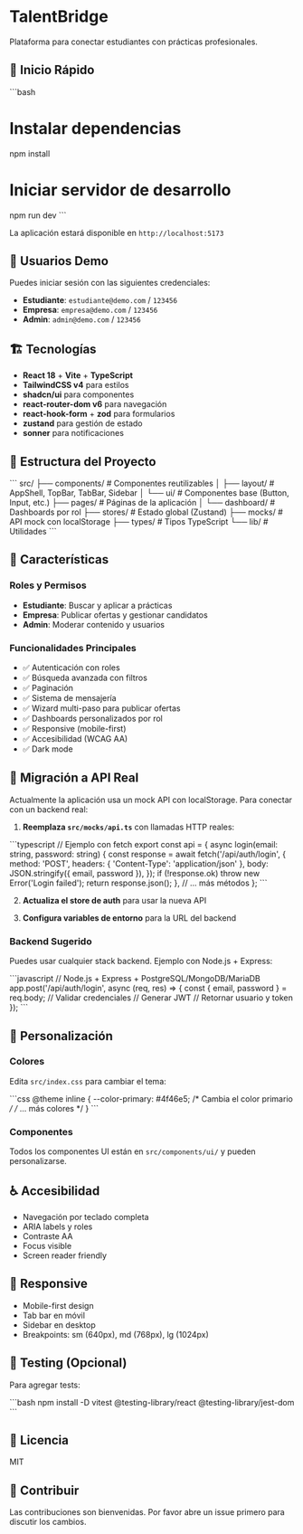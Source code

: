 # TalentBridge

Plataforma para conectar estudiantes con prácticas profesionales.

## 🚀 Inicio Rápido

\`\`\`bash
# Instalar dependencias
npm install

# Iniciar servidor de desarrollo
npm run dev
\`\`\`

La aplicación estará disponible en `http://localhost:5173`

## 👥 Usuarios Demo

Puedes iniciar sesión con las siguientes credenciales:

- **Estudiante**: `estudiante@demo.com` / `123456`
- **Empresa**: `empresa@demo.com` / `123456`
- **Admin**: `admin@demo.com` / `123456`

## 🏗️ Tecnologías

- **React 18** + **Vite** + **TypeScript**
- **TailwindCSS v4** para estilos
- **shadcn/ui** para componentes
- **react-router-dom v6** para navegación
- **react-hook-form** + **zod** para formularios
- **zustand** para gestión de estado
- **sonner** para notificaciones

## 📁 Estructura del Proyecto

\`\`\`
src/
├── components/       # Componentes reutilizables
│   ├── layout/      # AppShell, TopBar, TabBar, Sidebar
│   └── ui/          # Componentes base (Button, Input, etc.)
├── pages/           # Páginas de la aplicación
│   └── dashboard/   # Dashboards por rol
├── stores/          # Estado global (Zustand)
├── mocks/           # API mock con localStorage
├── types/           # Tipos TypeScript
└── lib/             # Utilidades
\`\`\`

## 🎯 Características

### Roles y Permisos
- **Estudiante**: Buscar y aplicar a prácticas
- **Empresa**: Publicar ofertas y gestionar candidatos
- **Admin**: Moderar contenido y usuarios

### Funcionalidades Principales
- ✅ Autenticación con roles
- ✅ Búsqueda avanzada con filtros
- ✅ Paginación
- ✅ Sistema de mensajería
- ✅ Wizard multi-paso para publicar ofertas
- ✅ Dashboards personalizados por rol
- ✅ Responsive (mobile-first)
- ✅ Accesibilidad (WCAG AA)
- ✅ Dark mode

## 🔄 Migración a API Real

Actualmente la aplicación usa un mock API con localStorage. Para conectar con un backend real:

1. **Reemplaza `src/mocks/api.ts`** con llamadas HTTP reales:

\`\`\`typescript
// Ejemplo con fetch
export const api = {
  async login(email: string, password: string) {
    const response = await fetch('/api/auth/login', {
      method: 'POST',
      headers: { 'Content-Type': 'application/json' },
      body: JSON.stringify({ email, password }),
    });
    if (!response.ok) throw new Error('Login failed');
    return response.json();
  },
  // ... más métodos
};
\`\`\`

2. **Actualiza el store de auth** para usar la nueva API

3. **Configura variables de entorno** para la URL del backend

### Backend Sugerido

Puedes usar cualquier stack backend. Ejemplo con Node.js + Express:

\`\`\`javascript
// Node.js + Express + PostgreSQL/MongoDB/MariaDB
app.post('/api/auth/login', async (req, res) => {
  const { email, password } = req.body;
  // Validar credenciales
  // Generar JWT
  // Retornar usuario y token
});
\`\`\`

## 🎨 Personalización

### Colores
Edita `src/index.css` para cambiar el tema:

\`\`\`css
@theme inline {
  --color-primary: #4f46e5; /* Cambia el color primario */
  /* ... más colores */
}
\`\`\`

### Componentes
Todos los componentes UI están en `src/components/ui/` y pueden personalizarse.

## ♿ Accesibilidad

- Navegación por teclado completa
- ARIA labels y roles
- Contraste AA
- Focus visible
- Screen reader friendly

## 📱 Responsive

- Mobile-first design
- Tab bar en móvil
- Sidebar en desktop
- Breakpoints: sm (640px), md (768px), lg (1024px)

## 🧪 Testing (Opcional)

Para agregar tests:

\`\`\`bash
npm install -D vitest @testing-library/react @testing-library/jest-dom
\`\`\`

## 📄 Licencia

MIT

## 🤝 Contribuir

Las contribuciones son bienvenidas. Por favor abre un issue primero para discutir los cambios.
